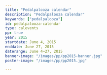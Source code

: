 ```yaml
---
title: "Pedalpalooza calendar"
description: "Pedalpalooza calendar"
keywords: ["pedalpalooza"]
id: pedalpalooza-calendar
type: calevents
pp: true
year: 2015
startdate: June 4, 2015
enddate: June 27, 2015
daterange: June 4–27, 2015
banner-image: "/images/pp/pp2015-banner.jpg"
poster-image: "/images/pp/pp2015.jpg"

---
```

